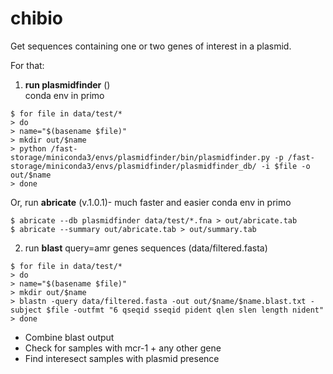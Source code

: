 # chibio
Get sequences containing one or two genes of interest in a plasmid.

For that:

1. **run plasmidfinder** ()  
conda env in primo

```
$ for file in data/test/*
> do
> name="$(basename $file)"
> mkdir out/$name
> python /fast-storage/miniconda3/envs/plasmidfinder/bin/plasmidfinder.py -p /fast-storage/miniconda3/envs/plasmidfinder/plasmidfinder_db/ -i $file -o out/$name
> done
```

Or, run **abricate** (v.1.0.1)- much faster and easier
conda env in primo

```
$ abricate --db plasmidfinder data/test/*.fna > out/abricate.tab
$ abricate --summary out/abricate.tab > out/summary.tab
```

2. run **blast** query=amr genes sequences (data/filtered.fasta)

```
$ for file in data/test/*
> do
> name="$(basename $file)"
> mkdir out/$name
> blastn -query data/filtered.fasta -out out/$name/$name.blast.txt -subject $file -outfmt "6 qseqid sseqid pident qlen slen length nident"
> done
```

- Combine blast output
- Check for samples with mcr-1 + any other gene
- Find interesect samples with plasmid presence


